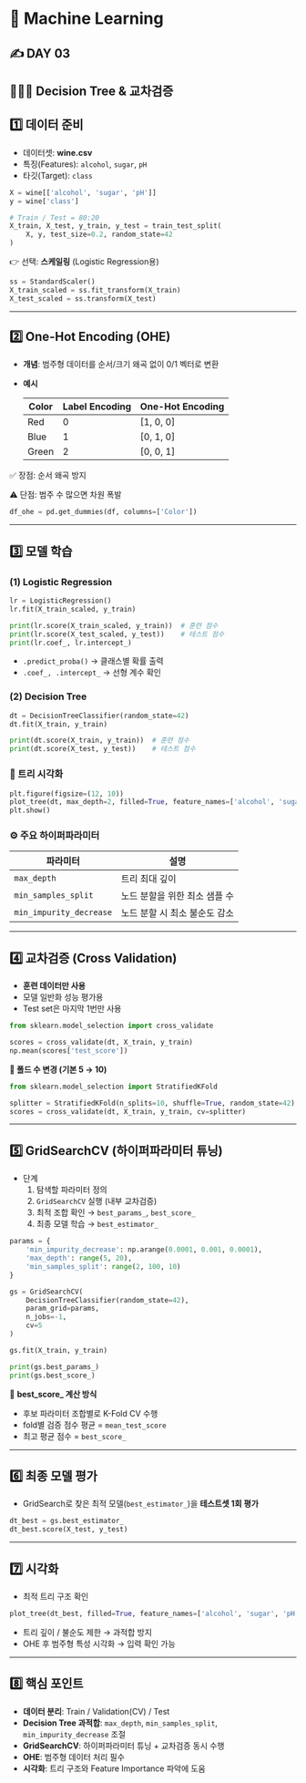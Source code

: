 # 🤖 Machine Learning

## ✍️ DAY 03

## 🌳🤞🏻 Decision Tree & 교차검증

## 1️⃣ 데이터 준비

- 데이터셋: **wine.csv**
- 특징(Features): `alcohol`, `sugar`, `pH`
- 타깃(Target): `class`

```python
X = wine[['alcohol', 'sugar', 'pH']]
y = wine['class']

# Train / Test = 80:20
X_train, X_test, y_train, y_test = train_test_split(
    X, y, test_size=0.2, random_state=42
)
```

👉 선택: **스케일링** (Logistic Regression용)

```python
ss = StandardScaler()
X_train_scaled = ss.fit_transform(X_train)
X_test_scaled = ss.transform(X_test)
```

---

## 2️⃣ One-Hot Encoding (OHE)

- **개념**: 범주형 데이터를 순서/크기 왜곡 없이 0/1 벡터로 변환
- **예시**
    
    
    | Color | Label Encoding | One-Hot Encoding |
    | --- | --- | --- |
    | Red | 0 | [1, 0, 0] |
    | Blue | 1 | [0, 1, 0] |
    | Green | 2 | [0, 0, 1] |

✅ 장점: 순서 왜곡 방지

⚠ 단점: 범주 수 많으면 차원 폭발

```python
df_ohe = pd.get_dummies(df, columns=['Color'])
```

---

## 3️⃣ 모델 학습

### (1) Logistic Regression

```python
lr = LogisticRegression()
lr.fit(X_train_scaled, y_train)

print(lr.score(X_train_scaled, y_train))  # 훈련 점수
print(lr.score(X_test_scaled, y_test))    # 테스트 점수
print(lr.coef_, lr.intercept_)
```

- `.predict_proba()` → 클래스별 확률 출력
- `.coef_, .intercept_` → 선형 계수 확인

### (2) Decision Tree

```python
dt = DecisionTreeClassifier(random_state=42)
dt.fit(X_train, y_train)

print(dt.score(X_train, y_train))  # 훈련 점수
print(dt.score(X_test, y_test))    # 테스트 점수
```

### 🌲 트리 시각화

```python
plt.figure(figsize=(12, 10))
plot_tree(dt, max_depth=2, filled=True, feature_names=['alcohol', 'sugar', 'pH'])
plt.show()
```

### ⚙️ 주요 하이퍼파라미터

| 파라미터 | 설명 |
| --- | --- |
| `max_depth` | 트리 최대 깊이 |
| `min_samples_split` | 노드 분할을 위한 최소 샘플 수 |
| `min_impurity_decrease` | 노드 분할 시 최소 불순도 감소 |

---

## 4️⃣ 교차검증 (Cross Validation)

- **훈련 데이터만 사용**
- 모델 일반화 성능 평가용
- Test set은 마지막 1번만 사용

```python
from sklearn.model_selection import cross_validate

scores = cross_validate(dt, X_train, y_train)
np.mean(scores['test_score'])
```

**🔢 폴드 수 변경 (기본 5 → 10)**

```python
from sklearn.model_selection import StratifiedKFold

splitter = StratifiedKFold(n_splits=10, shuffle=True, random_state=42)
scores = cross_validate(dt, X_train, y_train, cv=splitter)
```

---

## 5️⃣ GridSearchCV (하이퍼파라미터 튜닝)

- 단계
    1. 탐색할 파라미터 정의
    2. `GridSearchCV` 실행 (내부 교차검증)
    3. 최적 조합 확인 → `best_params_`, `best_score_`
    4. 최종 모델 학습 → `best_estimator_`

```python
params = {
    'min_impurity_decrease': np.arange(0.0001, 0.001, 0.0001),
    'max_depth': range(5, 20),
    'min_samples_split': range(2, 100, 10)
}

gs = GridSearchCV(
    DecisionTreeClassifier(random_state=42),
    param_grid=params,
    n_jobs=-1,
    cv=5
)

gs.fit(X_train, y_train)

print(gs.best_params_)
print(gs.best_score_)
```

🔹 **best_score_ 계산 방식**

- 후보 파라미터 조합별로 K-Fold CV 수행
- fold별 검증 점수 평균 = `mean_test_score`
- 최고 평균 점수 = `best_score_`

---

## 6️⃣ 최종 모델 평가

- GridSearch로 찾은 최적 모델(`best_estimator_`)을 **테스트셋 1회 평가**

```python
dt_best = gs.best_estimator_
dt_best.score(X_test, y_test)
```

---

## 7️⃣ 시각화

- 최적 트리 구조 확인

```python
plot_tree(dt_best, filled=True, feature_names=['alcohol', 'sugar', 'pH'])
```

- 트리 깊이 / 불순도 제한 → 과적합 방지
- OHE 후 범주형 특성 시각화 → 입력 확인 가능

---

## 8️⃣ 핵심 포인트

- **데이터 분리**: Train / Validation(CV) / Test
- **Decision Tree 과적합**: `max_depth`, `min_samples_split`, `min_impurity_decrease` 조절
- **GridSearchCV**: 하이퍼파라미터 튜닝 + 교차검증 동시 수행
- **OHE**: 범주형 데이터 처리 필수
- **시각화**: 트리 구조와 Feature Importance 파악에 도움